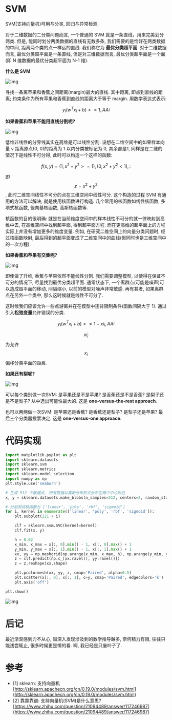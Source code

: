 # SVM

SVM(支持向量机)可用与分类, 回归与异常检测.

对于二维数据的二分类问题而言, 一个普通的 SVM 就是一条直线，用来完美划分两类. 但是, 能同时划分两类数据的直线有无数多条, 我们需要的是恰好在两类数据的中间, 距离两个类的点一样远的直线. 我们称它为 **最优分类超平面**. 对于二维数据而言, 最优分类超平面是一条直线, 但是对三维数据而言, 最优分类超平面是一个面(即 N 维数据的最优分类超平面为 N-1 维).

**什么是 SVM**

![img](/img/daze/sklearn/svm/appear1.jpg)

寻找一条离苹果和香蕉之间距离(margin)最大的直线. 其中距离, 即点到直线的距离; 约束条件为所有苹果和香蕉到直线的距离大于等于 margin.
用数学表达式表示:

$$
y_i(w^Tx_i+b) >= 1, AAi
$$

**如果香蕉和苹果不能用直线分割呢?**

![img](/img/daze/sklearn/svm/appear2.jpg)

低维非线性的分界线其实在高维是可以线性分割. 设想在二维空间中的如果样本向量 v 距离原点(0, 0)的距离为 1 以内分类被标记为 0, 其余都是1, 同样是在二维的情况下是线性不可分得, 此时可以构造一个这样的函数:

$$
f(x, y) = {
    (1, x^2+y^2>=1),
    (0, x^2+y^2<1),
:}
$$

即 $$z=x^2+y^2$$, 此时二维空间线性不可分的点在三维空间中线性可分. 这个构造的过程 SVM 有通用的方法可以解决, 就是使用核函数进行构造. 几个常用的核函数如线性核函数, 多项式核函数, 径向基核函数, 高斯核函数等.

核函数的目的很明确: 就是在当前维度空间中的样本线性不可分的就一律映射到高维中去, 在高维空间中找到超平面, 得到超平面方程. 而在更高维的超平面上的方程实际上并没有增加更多的维度变量. 例如, 在研究二维空间上的向量分类问题时, 经过核函数映射, 最后得到的超平面变成了二维空间中的曲线(但同时也是三维空间中的一次方程).

**如果香蕉和苹果有交集呢?**

![img](/img/daze/sklearn/svm/appear3.jpg)

即使做了升维, 香蕉与苹果依然不能线性分割. 我们需要调整模型, 以使得在保证不可分的情况下, 尽量找到最优分类超平面. 通常状态下, 一个离群点(可能是噪声)可以造成超平面的移动, 间隔缩小, 以前的模型对噪声非常敏感. 再有甚者, 如果离群点在另外一个类中, 那么这时候就是线性不可分了.

这时候我们应该允许一些点游离并在在模型中违背限制条件(函数间隔大于 1). 通过引入**松弛变量**允许错误的分类.

$$
y_i(w^Tx_i+b) >= 1-xi_i, AAi
$$

$$xi_i$$ 为允许 $$x_i$$ 偏移分类平面的距离.

**如果还有梨呢?**

![img](/img/daze/sklearn/svm/appear4.jpg)

可以每个类别做一次SVM: 是苹果还是不是苹果? 是香蕉还是不是香蕉? 是梨子还是不是梨子? 从中选出可能性最大的. 这是 **one-versus-the-rest approach**.

也可以两两做一次SVM: 是苹果还是香蕉? 是香蕉还是梨子? 是梨子还是苹果? 最后三个分类器投票决定. 这是 **one-versus-one approace**.

# 代码实现

```py
import matplotlib.pyplot as plt
import sklearn.datasets
import sklearn.svm
import sklearn.metrics
import sklearn.model_selection
import numpy as np
plt.style.use('seaborn')

# 生成 512 个数据点, 所有数据以高斯分布形式分布在两个中心附近
x, y = sklearn.datasets.make_blobs(n_samples=512, centers=2, random_state=170)

# 分别测试核函数为 ['linear', 'poly', 'rbf', 'sigmoid']
for i, kernel in enumerate(['linear', 'poly', 'rbf', 'sigmoid']):
    plt.subplot(221 + i)

    clf = sklearn.svm.SVC(kernel=kernel)
    clf.fit(x, y)

    h = 0.02
    x_min, x_max = x[:, 0].min() - 1, x[:, 0].max() + 1
    y_min, y_max = x[:, 1].min() - 1, x[:, 1].max() + 1
    xx, yy = np.meshgrid(np.arange(x_min, x_max, h), np.arange(y_min, y_max, h))
    z = clf.predict(np.c_[xx.ravel(), yy.ravel()])
    z = z.reshape(xx.shape)

    plt.pcolormesh(xx, yy, z, cmap='Paired', alpha=0.5)
    plt.scatter(x[:, 0], x[:, 1], c=y, cmap='Paired', edgecolors='k')
    plt.axis('off')

plt.show()
```

![img](/img/daze/sklearn/svm/kernels.png)

# 后记

最近渐渐感到力不从心, 越深入发现涉及到的数学推导越多, 奈何精力有限, 往往只能浅尝辄止, 很多时候更是懒的看. 啊, 我已经是只废叶子了.

# 参考

- [1] sklearn: 支持向量机 [http://sklearn.apachecn.org/cn/0.19.0/modules/svm.html](http://sklearn.apachecn.org/cn/0.19.0/modules/svm.html)
- [2] 靠靠靠谱: 支持向量机(SVM)是什么意思? [https://www.zhihu.com/question/21094489/answer/117246987](https://www.zhihu.com/question/21094489/answer/117246987)
